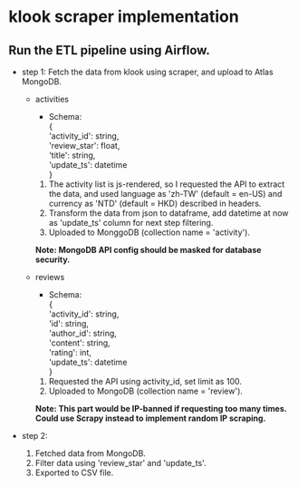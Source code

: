 # klook scraper implementation

## Run the ETL pipeline using Airflow.

- step 1: Fetch the data from klook using scraper, and upload to Atlas MongoDB.

  - activities

    - Schema:\
      {\
       'activity_id': string,\
       'review_star': float,\
       'title': string,\
       'update_ts': datetime\
      }

    1. The activity list is js-rendered, so I requested the API to extract the data,
       and used language as 'zh-TW' (default = en-US) and currency as 'NTD' (default = HKD) described in headers.
    2. Transform the data from json to dataframe, add datetime at now as 'update_ts' column for next step filtering.
    3. Uploaded to MonggoDB (collection name = 'activity').

    **Note: MongoDB API config should be masked for database security.**

  - reviews

    - Schema:\
        {\
         'activity_id': string,\
         'id': string,\
         'author_id': string,\
         'content': string,\
         'rating': int,\
         'update_ts': datetime\
        }

    1. Requested the API using activity_id, set limit as 100.
    2. Uploaded to MongoDB (collection name = 'review').

    **Note: This part would be IP-banned if requesting too many times. Could use Scrapy instead to implement random IP scraping.**

- step 2:

  1. Fetched data from MongoDB.
  2. Filter data using 'review_star' and 'update_ts'.
  3. Exported to CSV file.
